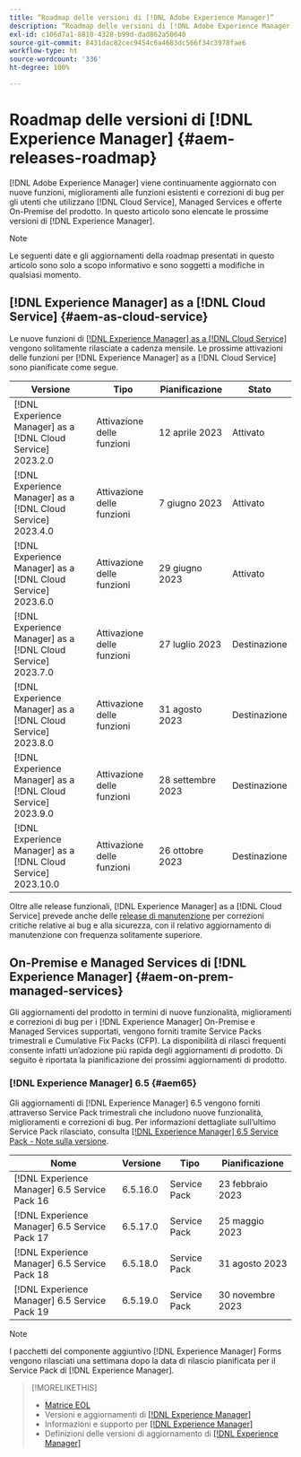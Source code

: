 ```yaml
---
title: “Roadmap delle versioni di [!DNL Adobe Experience Manager]”
description: “Roadmap delle versioni di [!DNL Adobe Experience Manager]”
exl-id: c106d7a1-8810-4328-b99d-dad862a50640
source-git-commit: 8431dac82cec9454c6a4683dc566f34c3978fae6
workflow-type: ht
source-wordcount: '336'
ht-degree: 100%

---
```


# Roadmap delle versioni di [!DNL Experience Manager] {#aem-releases-roadmap}

[!DNL Adobe Experience Manager] viene continuamente aggiornato con nuove funzioni, miglioramenti alle funzioni esistenti e correzioni di bug per gli utenti che utilizzano [!DNL Cloud Service], Managed Services e offerte On-Premise del prodotto. In questo articolo sono elencate le prossime versioni di [!DNL Experience Manager].

>[!NOTE]
>
>Le seguenti date e gli aggiornamenti della roadmap presentati in questo articolo sono solo a scopo informativo e sono soggetti a modifiche in qualsiasi momento.

## [!DNL Experience Manager] as a [!DNL Cloud Service] {#aem-as-cloud-service}

Le nuove funzioni di [[!DNL Experience Manager] as a [!DNL Cloud Service]](https://experienceleague.adobe.com/docs/experience-manager-cloud-service/content/release-notes/home.html?lang=it) vengono solitamente rilasciate a cadenza mensile. Le prossime attivazioni delle funzioni per [!DNL Experience Manager] as a [!DNL Cloud Service] sono pianificate come segue.

| Versione | Tipo | Pianificazione | Stato |
|---|---|---|---|
| [!DNL Experience Manager] as a [!DNL Cloud Service] 2023.2.0 | Attivazione delle funzioni | 12 aprile 2023 | Attivato |
| [!DNL Experience Manager] as a [!DNL Cloud Service] 2023.4.0 | Attivazione delle funzioni | 7 giugno 2023 | Attivato |
| [!DNL Experience Manager] as a [!DNL Cloud Service] 2023.6.0 | Attivazione delle funzioni | 29 giugno 2023 | Attivato |
| [!DNL Experience Manager] as a [!DNL Cloud Service] 2023.7.0 | Attivazione delle funzioni | 27 luglio 2023 | Destinazione |
| [!DNL Experience Manager] as a [!DNL Cloud Service] 2023.8.0 | Attivazione delle funzioni | 31 agosto 2023 | Destinazione |
| [!DNL Experience Manager] as a [!DNL Cloud Service] 2023.9.0 | Attivazione delle funzioni | 28 settembre 2023 | Destinazione |
| [!DNL Experience Manager] as a [!DNL Cloud Service] 2023.10.0 | Attivazione delle funzioni | 26 ottobre 2023 | Destinazione |

Oltre alle release funzionali, [!DNL Experience Manager] as a [!DNL Cloud Service] prevede anche delle [release di manutenzione](https://experienceleague.adobe.com/docs/experience-manager-cloud-service/content/release-notes/maintenance/latest.html?lang=it) per correzioni critiche relative ai bug e alla sicurezza, con il relativo aggiornamento di manutenzione con frequenza solitamente superiore.

## On-Premise e Managed Services di [!DNL Experience Manager] {#aem-on-prem-managed-services}

Gli aggiornamenti del prodotto in termini di nuove funzionalità, miglioramenti e correzioni di bug per i [!DNL Experience Manager] On-Premise e Managed Services supportati, vengono forniti tramite Service Packs trimestrali e Cumulative Fix Packs (CFP). La disponibilità di rilasci frequenti consente infatti un’adozione più rapida degli aggiornamenti di prodotto. Di seguito è riportata la pianificazione dei prossimi aggiornamenti di prodotto.

### [!DNL Experience Manager] 6.5 {#aem65}

Gli aggiornamenti di [!DNL Experience Manager] 6.5 vengono forniti attraverso Service Pack trimestrali che includono nuove funzionalità, miglioramenti e correzioni di bug. Per informazioni dettagliate sull’ultimo Service Pack rilasciato, consulta [[!DNL Experience Manager] 6.5 Service Pack - Note sulla versione](https://experienceleague.adobe.com/docs/experience-manager-65/release-notes/release-notes.html?lang=it).

| Nome | Versione | Tipo | Pianificazione |
|---|---|---|---|
| [!DNL Experience Manager] 6.5 Service Pack 16 | 6.5.16.0 | Service Pack | 23 febbraio 2023 |
| [!DNL Experience Manager] 6.5 Service Pack 17 | 6.5.17.0 | Service Pack | 25 maggio 2023 |
| [!DNL Experience Manager] 6.5 Service Pack 18 | 6.5.18.0 | Service Pack | 31 agosto 2023 |
| [!DNL Experience Manager] 6.5 Service Pack 19 | 6.5.19.0 | Service Pack | 30 novembre 2023 |

>[!NOTE]
>
>I pacchetti del componente aggiuntivo [!DNL Experience Manager] Forms vengono rilasciati una settimana dopo la data di rilascio pianificata per il Service Pack di [!DNL Experience Manager].

>[!MORELIKETHIS]
>
>* [Matrice EOL](https://helpx.adobe.com/it/support/programs/eol-matrix.html)
>* Versioni e aggiornamenti di [[!DNL Experience Manager] ](https://experienceleague.adobe.com/docs/experience-manager-release-information/aem-release-updates/aem-releases-updates.html?lang=it)
>* Informazioni e supporto per [[!DNL Experience Manager] ](https://experienceleague.adobe.com/docs/experience-manager-cloud-service.html?lang=it)
>* Definizioni delle versioni di aggiornamento di [[!DNL Experience Manager] ](/help/using/update-release-vehicle-definitions.md)
